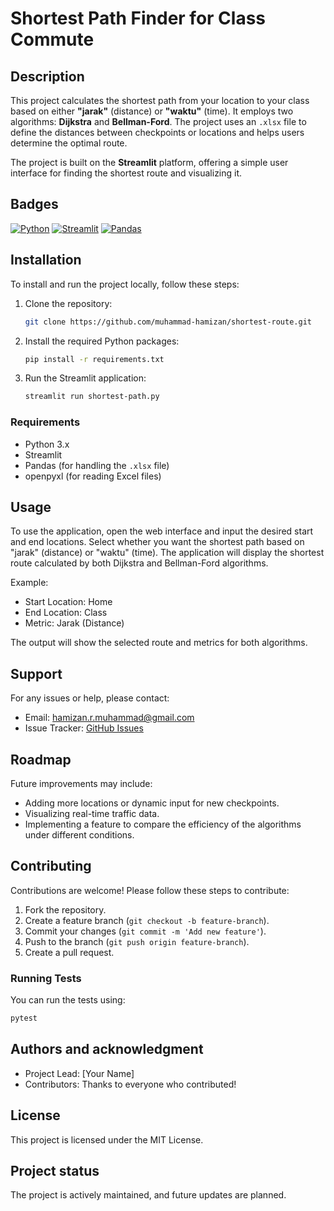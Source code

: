 # Shortest Path Finder for Class Commute

## Description
This project calculates the shortest path from your location to your class based on either **"jarak"** (distance) or **"waktu"** (time). It employs two algorithms: **Dijkstra** and **Bellman-Ford**. The project uses an `.xlsx` file to define the distances between checkpoints or locations and helps users determine the optimal route.

The project is built on the **Streamlit** platform, offering a simple user interface for finding the shortest route and visualizing it.

## Badges
[![Python](https://img.shields.io/badge/python-3.x-blue.svg)](https://www.python.org/)
[![Streamlit](https://img.shields.io/badge/Streamlit-0.89.0-brightgreen.svg)](https://streamlit.io/)
[![Pandas](https://img.shields.io/badge/Pandas-1.3.0-orange.svg)](https://pandas.pydata.org/)

## Installation
To install and run the project locally, follow these steps:

1. Clone the repository:
   ```bash
   git clone https://github.com/muhammad-hamizan/shortest-route.git
   ```

2. Install the required Python packages:
   ```bash
   pip install -r requirements.txt
   ```

3. Run the Streamlit application:
   ```bash
   streamlit run shortest-path.py
   ```

### Requirements
- Python 3.x
- Streamlit
- Pandas (for handling the `.xlsx` file)
- openpyxl (for reading Excel files)

## Usage
To use the application, open the web interface and input the desired start and end locations. Select whether you want the shortest path based on "jarak" (distance) or "waktu" (time). The application will display the shortest route calculated by both Dijkstra and Bellman-Ford algorithms.

Example:
- Start Location: Home
- End Location: Class
- Metric: Jarak (Distance)

The output will show the selected route and metrics for both algorithms.

## Support
For any issues or help, please contact:

- Email: hamizan.r.muhammad@gmail.com
- Issue Tracker: [GitHub Issues](link_to_github_issues)

## Roadmap
Future improvements may include:
- Adding more locations or dynamic input for new checkpoints.
- Visualizing real-time traffic data.
- Implementing a feature to compare the efficiency of the algorithms under different conditions.

## Contributing
Contributions are welcome! Please follow these steps to contribute:

1. Fork the repository.
2. Create a feature branch (`git checkout -b feature-branch`).
3. Commit your changes (`git commit -m 'Add new feature'`).
4. Push to the branch (`git push origin feature-branch`).
5. Create a pull request.

### Running Tests
You can run the tests using:
```bash
pytest
```

## Authors and acknowledgment
- Project Lead: [Your Name]
- Contributors: Thanks to everyone who contributed!

## License
This project is licensed under the MIT License.

## Project status
The project is actively maintained, and future updates are planned.
